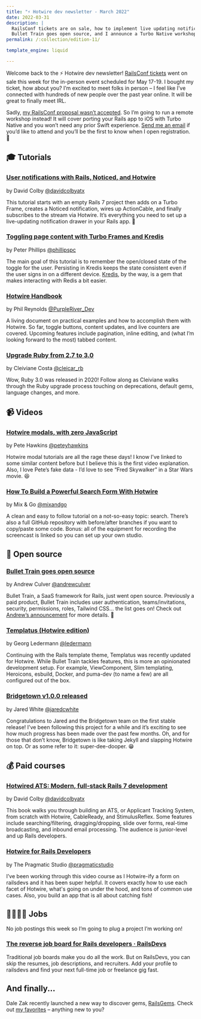 ```yaml
---
title: "⚡️ Hotwire dev newsletter - March 2022"
date: 2022-03-31
description: |
  RailsConf tickets are on sale, how to implement live updating notifications,
  Bullet Train goes open source, and I announce a Turbo Native workshop.
permalink: /:collection/edition-11/

template_engine: liquid

---
```


Welcome back to the ⚡️ Hotwire dev newsletter! [RailsConf tickets](https://railsconf.org/register) went on sale this week for the in-person event scheduled for May 17-19. I bought my ticket, how about you? I’m excited to meet folks in person – I feel like I’ve connected with hundreds of new people over the past year online. It will be great to finally meet IRL.

Sadly, [my RailsConf proposal wasn’t accepted](https://twitter.com/joemasilotti/status/1507100497286610953?). So I’m going to run a remote workshop instead! It will cover porting your Rails app to iOS with Turbo Native and you won’t need any prior Swift experience. [Send me an email](mailto:joe@masilotti.com) if you’d like to attend and you’ll be the first to know when I open registration. 💪

## 🎓 Tutorials

### [User notifications with Rails, Noticed, and Hotwire](https://www.colby.so/posts/user-notifications-with-rails-noticed-and-hotwire)

by David Colby [@davidcolbyatx](https://twitter.com/davidcolbyatx)

This tutorial starts with an empty Rails 7 project then adds on a Turbo Frame, creates a Noticed notification, wires up ActionCable, and finally subscribes to the stream via Hotwire. It’s everything you need to set up a live-updating notification drawer in your Rails app. 🔔

### [Toggling page content with Turbo Frames and Kredis](https://dev.to/phillipspc/toggling-page-content-with-turbo-frames-and-kredis-20no)

by Peter Phillips [@phillipspc](https://twitter.com/phillipspc)

The main goal of this tutorial is to remember the open/closed state of the toggle for the user. Persisting in Kredis keeps the state consistent even if the user signs in on a different device. [Kredis](https://github.com/rails/kredis), by the way, is a gem that makes interacting with Redis a bit easier.

### [Hotwire Handbook](https://philreynolds.dev/posts/2022/hotwire-handbook-part-1)

by Phil Reynolds [@PurpleRiver_Dev](https://twitter.com/PurpleRiver_Dev)

A living document on practical examples and how to accomplish them with Hotwire. So far, toggle buttons, content updates, and live counters are covered. Upcoming features include pagination, inline editing, and (what I’m looking forward to the most) tabbed content.

### [Upgrade Ruby from 2.7 to 3.0](https://www.fastruby.io/blog/ruby/upgrades/upgrade-ruby-from-2.7-to-3.0.html)

by Cleiviane Costa [@cleicar_rb](https://twitter.com/cleicar_rb)

Wow, Ruby 3.0 was released in 2020! Follow along as Cleiviane walks through the Ruby upgrade process touching on deprecations, default gems, language changes, and more.

## 📹 Videos

### [Hotwire modals, with zero JavaScript](https://www.youtube.com/watch?v=WK16FeBfbxI)

by Pete Hawkins [@peteyhawkins](https://twitter.com/peteyhawkins)

Hotwire modal tutorials are all the rage these days! I know I’ve linked to some similar content before but I believe this is the first video explanation. Also, I love Pete’s fake data - I’d love to see “Fred Skywalker” in a Star Wars movie. 😆

### [How To Build a Powerful Search Form With Hotwire](https://www.youtube.com/watch?v=4MUEQVxUbm4)

by Mix & Go [@mixandgo](https://twitter.com/mixandgo)

A clean and easy to follow tutorial on a not-so-easy topic: search. There’s also a full GitHub repository with before/after branches if you want to copy/paste some code. Bonus: all of the equipment for recording the screencast is linked so you can set up your own studio.

## 🐙 Open source

### [Bullet Train goes open source](https://bullettrain.co)

by Andrew Culver [@andrewculver](https://twitter.com/andrewculver)

Bullet Train, a SaaS framework for Rails, just went open source. Previously a paid product, Bullet Train includes user authentication, teams/invitations, security, permissions, roles, Tailwind CSS… the list goes on! Check out [Andrew’s announcement](https://twitter.com/andrewculver/status/1507445981834461188) for more details. 🎉

### [Templatus (Hotwire edition)](https://github.com/ledermann/templatus-hotwire)

by Georg Ledermann [@ledermann](https://twitter.com/ledermann)

Continuing with the Rails template theme, Templatus was recently updated for Hotwire. While Bullet Train tackles features, this is more an opinionated development setup. For example, ViewComponent, Slim templating, Heroicons, esbuild, Docker, and puma-dev (to name a few) are all configured out of the box.

### [Bridgetown v1.0.0 released](https://github.com/bridgetownrb/bridgetown/releases/tag/v1.0.0)

by Jared White [@jaredcwhite](https://twitter.com/jaredcwhite)

Congratulations to Jared and the Bridgetown team on the first stable release! I’ve been following this project for a while and it’s exciting to see how much progress has been made over the past few months. Oh, and for those that don’t know, Bridgetown is like taking Jekyll and slapping Hotwire on top. Or as some refer to it: super-dee-dooper. 😁

## 💰 Paid courses

### [Hotwired ATS: Modern, full-stack Rails 7 development](https://gumroad.com/a/962864243/gcykx)

by David Colby [@davidcolbyatx](https://twitter.com/davidcolbyatx)

This book walks you through building an ATS, or Applicant Tracking System, from scratch with Hotwire, CableReady, and StimulusReflex. Some features include searching/filtering, dragging/dropping, slide over forms, real-time broadcasting, and inbound email processing. The audience is junior-level and up Rails developers.

### [Hotwire for Rails Developers](https://pragmaticstudio.com/courses/hotwire-rails?ref=masilotti)

by The Pragmatic Studio [@pragmaticstudio](https://twitter.com/pragmaticstudio)

I’ve been working through this video course as I Hotwire-ify a form on railsdevs and it has been super helpful. It covers exactly how to use each facet of Hotwire, what's going on under the hood, and tons of common use cases. Also, you build an app that is all about catching fish!

## 👩‍💻👨‍💻 Jobs

No job postings this week so I’m going to plug a project I’m working on!

### [The reverse job board for Rails developers &middot; RailsDevs](https://railsdevs.com)

Traditional job boards make you do all the work. But on RailsDevs, you can skip the resumes, job descriptions, and recruiters. Add your profile to railsdevs and find your next full-time job or freelance gig fast.

## And finally...

Dale Zak recently launched a new way to discover gems, [RailsGems](https://www.railsgems.com). Check out [my favorites](https://www.railsgems.com/devs/joemasilotti) – anything new to you?
